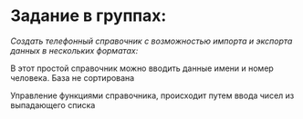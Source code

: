 # Задание в группах: 
*Создать телефонный справочник с возможностью импорта и экспорта данных в нескольких форматах:*

В этот простой справочник можно вводить данные имени и номер человека.
База не сортирована

Управление функциями справочника, происходит путем ввода чисел из выпадающего списка


